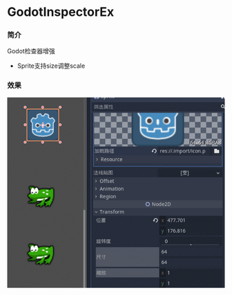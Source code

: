 # GodotInspectorEx

### 简介

Godot检查器增强

* Sprite支持size调整scale

### 效果

![Sprite size](https://github.com/gkertop/GodotInspectorEx/raw/master/sprite_size.gif)